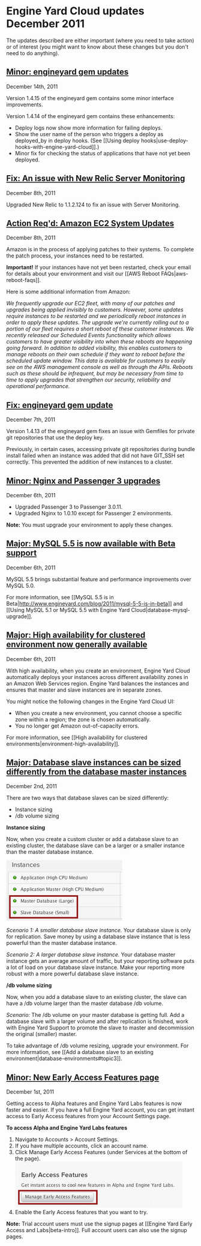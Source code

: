# Engine Yard Cloud updates December 2011

The updates described are either important (where you need to take action) or of interest (you might want to know about these changes but you don't need to do anything). 

<a href=#update9><h2 id="update9">Minor: engineyard gem updates</h2></a>

December 14th, 2011

Version 1.4.15 of the engineyard gem contains some minor interface improvements.  

Version 1.4.14 of the engineyard gem contains these enhancements:  

* Deploy logs now show more information for failing deploys.  
* Show the user name of the person who triggers a deploy as deployed_by in deploy hooks. (See [[Using deploy hooks|use-deploy-hooks-with-engine-yard-cloud]].)
* Minor fix for checking the status of applications that have not yet been deployed.

<a href=#update8><h2 id="update8">Fix: An issue with New Relic Server Monitoring</h2></a>

December 8th, 2011

Upgraded New Relic to 1.1.2.124 to fix an issue with Server Monitoring.


<a href=#update3><h2 id="update3">Action Req'd: Amazon EC2 System Updates</h2></a>

December 8th, 2011

Amazon is in the process of applying patches to their systems. To complete the patch process, your instances need to be restarted. 

**Important!** If your instances have not yet been restarted, check your email for details about your environment and visit our [[AWS Reboot FAQs|aws-reboot-faqs]].

Here is some additional information from Amazon:

_We frequently upgrade our EC2 fleet, with many of our patches and upgrades being applied invisibly to customers.  However, some updates require instances to be restarted and we periodically reboot instances in order to apply these updates.  The upgrade we're currently rolling out to a portion of our fleet requires a short reboot of these customer instances.  We recently released our Scheduled Events functionality which allows customers to have greater visibility into when these reboots are happening going forward.    In addition to added visibility, this enables customers to manage reboots on their own schedule if they want to reboot before the scheduled update window.  This data is available for customers to easily see on the AWS management console as well as through the APIs.  Reboots such as these should be infrequent, but may be necessary from time to time to apply upgrades that strengthen our security, reliability and operational performance._

<a href=#update7><h2 id="update7">Fix: engineyard gem update</h2></a>

December 7th, 2011

Version 1.4.13 of the engineyard gem fixes an issue with Gemfiles for private git repositories that use the deploy key.

Previously, in certain cases, accessing private git repositories during bundle install failed when an instance was added that did not have GIT_SSH set correctly. This prevented the addition of new instances to a cluster.

<a href=#update6><h2 id="update6"> Minor: Nginx and Passenger 3 upgrades</h2></a>

December 6th, 2011

* Upgraded Passenger 3 to Passenger 3.0.11.  
* Upgraded Nginx to 1.0.10 except for Passenger 2 environments.

**Note:** You must upgrade your environment to apply these changes.

<a href=#update5><h2 id="update5"> Major: MySQL 5.5 is now available with Beta support</h2></a>

December 6th, 2011

MySQL 5.5 brings substantial feature and performance improvements over MySQL 5.0.

For more information, see [[MySQL 5.5 is in Beta|http://www.engineyard.com/blog/2011/mysql-5-5-is-in-beta]] and [[Using MySQL 5.1 or MySQL 5.5 with Engine Yard Cloud|database-mysql-upgrade]].

<a href=#update4><h2 id="update4"> Major: High availability for clustered environment now generally available</h2></a>

December 6th, 2011

With high availability, when you create an environment, Engine Yard Cloud automatically deploys your instances across different availability zones in an Amazon Web Services region.  Engine Yard balances the instances and ensures that master and slave instances are in separate zones.

You might notice the following changes in the Engine Yard Cloud UI:  

* When you create a new environment, you cannot choose a specific zone within a region; the zone is chosen automatically.  
* You no longer get Amazon out-of-capacity errors.


For more information, see [[High availability for clustered environments|environment-high-availability]].


<a href=#update2><h2 id="update2"><b>Major:</b> Database slave instances can be sized differently from the database master instances</h2></a>

December 2nd, 2011

There are two ways that database slaves can be sized differently:  

* Instance sizing
* /db volume sizing
 

**Instance sizing**

Now, when you create a custom cluster or add a database slave to an existing cluster, the database slave can be a larger or a smaller instance than the master database instance.

![Environment page showing both a large and a small db instance](images/dbinstances.png)

*Scenario 1: A smaller database slave instance.* Your database slave is only for replication. Save money by using a database slave instance that is less powerful than the master database instance. 

*Scenario 2: A larger database slave instance.* Your database master instance gets an average amount of traffic, but your reporting software puts a lot of load on your database slave instance. Make your reporting more robust with a more powerful database slave instance.

**/db volume sizing**

Now, when you add a database slave to an existing cluster, the slave can have a /db volume larger than the master database /db volume. 

*Scenario:* The /db volume on your master database is getting full. Add a database slave with a larger volume and after replication is finished, work with Engine Yard Support to promote the slave to master and decommission the original (smaller) master. 

To take advantage of /db volume resizing, upgrade your environment. For more information, see [[Add a database slave to an existing environment|database-environments#topic3]].

<a href=#update1><h2 id="update1">Minor: New Early Access Features page</h2></a>

December 1st, 2011

Getting access to Alpha features and Engine Yard Labs features is now faster and easier. If you have a full Engine Yard account, you can get instant access to Early Access features from your Account Settings page.

<b>To access Alpha and Engine Yard Labs features</b>

1. Navigate to Accounts > Account Settings.
2. If you have multiple accounts, click an account name.
2. Click Manage Early Access Features (under Services at the bottom of the page).
    ![The Manage Early Access button](images/manage_early_access.png)
3. Enable the Early Access features that you want to try.

**Note:** Trial account users must use the signup pages at [[Engine Yard Early Access and Labs|beta-intro]]. Full account users can also use the signup pages.

<!--For more information, see [the blog about this new feature]. -->

[1]: #update1        "update1"
[2]: #update2        "update2"
[3]: #update3        "update3"
[4]: #update4        "update4"
[5]: #update5        "update5"
[6]: #update6        "update6"
[7]: #update7        "update7"
[8]: #update8        "update8"
[9]: #update9        "update9"
[10]: #update10        "update10"
[11]: #update11        "update11"
[12]: #update12        "update12"
[13]: #update13        "update13"
[14]: #update14        "update14"
[15]: #update15        "update15"
[16]: #update16        "update16"
[17]: #update17        "update17"
[18]: #update18        "update18"